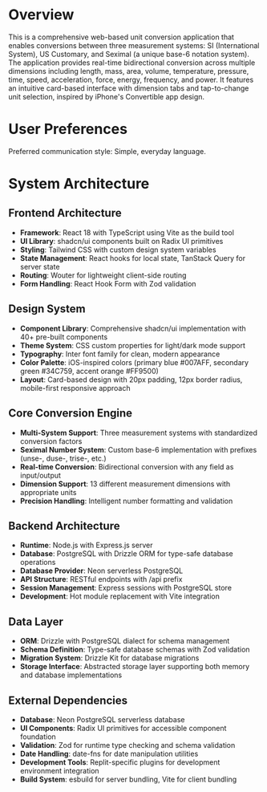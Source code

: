 # Overview

This is a comprehensive web-based unit conversion application that enables conversions between three measurement systems: SI (International System), US Customary, and Seximal (a unique base-6 notation system). The application provides real-time bidirectional conversion across multiple dimensions including length, mass, area, volume, temperature, pressure, time, speed, acceleration, force, energy, frequency, and power. It features an intuitive card-based interface with dimension tabs and tap-to-change unit selection, inspired by iPhone's Convertible app design.

# User Preferences

Preferred communication style: Simple, everyday language.

# System Architecture

## Frontend Architecture
- **Framework**: React 18 with TypeScript using Vite as the build tool
- **UI Library**: shadcn/ui components built on Radix UI primitives
- **Styling**: Tailwind CSS with custom design system variables
- **State Management**: React hooks for local state, TanStack Query for server state
- **Routing**: Wouter for lightweight client-side routing
- **Form Handling**: React Hook Form with Zod validation

## Design System
- **Component Library**: Comprehensive shadcn/ui implementation with 40+ pre-built components
- **Theme System**: CSS custom properties for light/dark mode support
- **Typography**: Inter font family for clean, modern appearance
- **Color Palette**: iOS-inspired colors (primary blue #007AFF, secondary green #34C759, accent orange #FF9500)
- **Layout**: Card-based design with 20px padding, 12px border radius, mobile-first responsive approach

## Core Conversion Engine
- **Multi-System Support**: Three measurement systems with standardized conversion factors
- **Seximal Number System**: Custom base-6 implementation with prefixes (unse-, duse-, trise-, etc.)
- **Real-time Conversion**: Bidirectional conversion with any field as input/output
- **Dimension Support**: 13 different measurement dimensions with appropriate units
- **Precision Handling**: Intelligent number formatting and validation

## Backend Architecture
- **Runtime**: Node.js with Express.js server
- **Database**: PostgreSQL with Drizzle ORM for type-safe database operations
- **Database Provider**: Neon serverless PostgreSQL
- **API Structure**: RESTful endpoints with /api prefix
- **Session Management**: Express sessions with PostgreSQL store
- **Development**: Hot module replacement with Vite integration

## Data Layer
- **ORM**: Drizzle with PostgreSQL dialect for schema management
- **Schema Definition**: Type-safe database schemas with Zod validation
- **Migration System**: Drizzle Kit for database migrations
- **Storage Interface**: Abstracted storage layer supporting both memory and database implementations

## External Dependencies

- **Database**: Neon PostgreSQL serverless database
- **UI Components**: Radix UI primitives for accessible component foundation
- **Validation**: Zod for runtime type checking and schema validation
- **Date Handling**: date-fns for date manipulation utilities
- **Development Tools**: Replit-specific plugins for development environment integration
- **Build System**: esbuild for server bundling, Vite for client bundling
